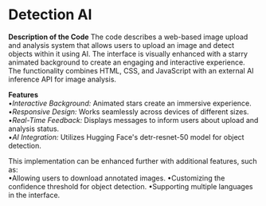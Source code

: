 # Detection AI

**Description of the Code**
The code describes a web-based image upload and analysis system that allows users to upload an image and detect objects within it using AI. The interface is visually enhanced with a starry animated background to create an engaging and interactive experience. The functionality combines HTML, CSS, and JavaScript with an external AI inference API for image analysis.

**Features**   
•_Interactive Background:_ Animated stars create an immersive experience.   
•_Responsive Design:_ Works seamlessly across devices of different sizes.  
•_Real-Time Feedback:_ Displays messages to inform users about upload and analysis status.   
•_AI Integration:_ Utilizes Hugging Face's detr-resnet-50 model for object detection.  

This implementation can be enhanced further with additional features, such as:    
•Allowing users to download annotated images.
•Customizing the confidence threshold for object detection.
•Supporting multiple languages in the interface.
